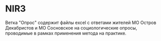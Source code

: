 # NIR3
Ветка "Опрос" содержит файлы excel с ответами жителей МО Остров Декабристов и МО Сосновское на социологические опросы, проводимые в рамках применения метода на практике.
